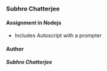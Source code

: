### Subhro Chatterjee  
#### Assignment in Nodejs
- Includes Autoscript with a prompter

#### Author
##### Subhro Chatterjee